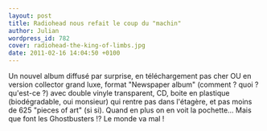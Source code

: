 ```yaml
---
layout: post
title: Radiohead nous refait le coup du "machin"
author: Julian
wordpress_id: 782
cover: radiohead-the-king-of-limbs.jpg
date: 2011-02-16 14:04:50 +0100
---
```


Un nouvel album diffusé par surprise, en téléchargement pas cher OU en version
collector grand luxe, format "Newspaper album" (comment ? quoi ? qu'est-ce ?)
avec double vinyle transparent, CD, boite en plastique (biodégradable, oui
monsieur) qui rentre pas dans l'étagère, et pas moins de 625 "pieces of art" (si
si). Quand en plus on en voit la pochette… Mais que font les Ghostbusters !? Le
monde va mal !
